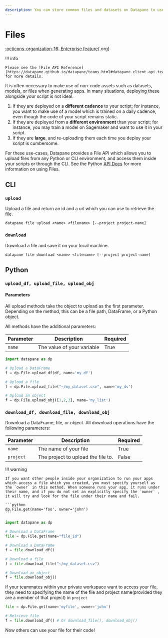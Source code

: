 ```yaml
---
description: You can store common files and datasets on Datapane to use in your scripts.
---
```


# Files

[:octicons-organization-16: Enterprise feature](){.org}

!!! info

    Please see the [File API Reference](https://datapane.github.io/datapane/teams.html#datapane.client.api.teams.Blob) for more details.

It is often necessary to make use of non-code assets such as datasets, models, or files when generating apps. In many situations, deploying these alongside your script is not ideal.

1. If they are deployed on a **different cadence** to your script; for instance, you want to make use of a model which is trained on a daily cadence, even though the code of your script remains static.
2. If they are deployed from a **different environment** than your script; for instance, you may train a model on Sagemaker and want to use it in your script.
3. If they are **large**, and re-uploading them each time you deploy your script is cumbersome.

For these use-cases, Datapane provides a File API which allows you to upload files from any Python or CLI environment, and access them inside your scripts or through the CLI. See the Python [API Docs](https://datapane.github.io/datapane/teams.html#datapane.client.api.teams.Blob) for more information on using Files.

## **CLI**

### `upload`

Upload a file and return an id and a url which you can use to retrieve the file.

```
datapane file upload <name> <filename> [--project project-name]
```

### `download`

Download a file and save it on your local machine.

```
datapane file download <name> <filename> [--project project-name]
```

## Python&#x20;

### `upload_df, upload_file, upload_obj`

#### Parameters

All upload methods take the object to upload as the first parameter. Depending on the method, this can be a file path, DataFrame, or a Python object.&#x20;

All methods have the additional parameters:

| Parameter | Description                | Required |
| --------- | -------------------------- | -------- |
| `name`    | The value of your variable | True     |

```python
import datapane as dp

# Upload a DataFrame
f = dp.File.upload_df(df, name='my_df')

# Upload a file
f = dp.File.upload_file("~/my_dataset.csv", name='my_ds')

# Upload an object
f = dp.File.upload_obj([1,2,3], name='my_list')
```

### `download_df, download_file, download_obj`

Download a DataFrame, file, or object. All download operations have the following parameters:

| Parameter | Description                        | Required |
| --------- | ---------------------------------- | -------- |
| `name`    | The name of your file              | True     |
| `project` | The project to upload the file to. | False    |

!!! warning

    If you want other people inside your organization to run your apps which access a file which you created, you must specify yourself as the `owner` in this method. When someone runs your app, it runs under their name, and if you do not set an explicitly specify the `owner` , it will try and look for the file under their name and fail.

    ```python
    dp.File.get(name='foo', owner='john')
    ```

```python
import datapane as dp

# Download a DataFrame
file = dp.File.get(name="file_id")

# Download a DataFrame
f = file.download_df()

# Download a file
f = file.download_file("~/my_dataset.csv")

# Download an object
f = file.download_obj()
```

If your teammates within your private workspace want to access your file, they need to specifying the name of the file and project name(provided they are a member of that project) in `project`

```python
file = dp.File.get(name='myfile', owner='john')

# Retrieve file
f = file.download_df() # Or download_file(), download_obj()
```

Now others can use your file for their code!
